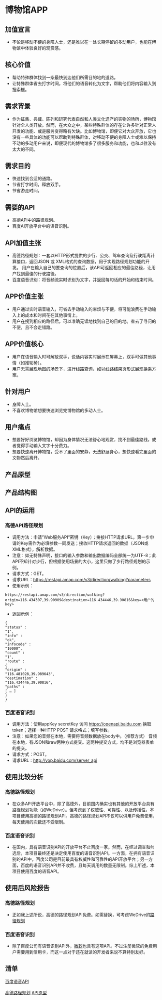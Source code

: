 # 博物馆APP

## 加值宣言
- 不论是移动不便的身障人士，还是难以在一处长期停留的多动用户，也能在博物馆中体验良好的观赏感。

## 核心价值
- 帮助特殊群体找到一条最快到达他们所需目的地的道路。
- 让特殊群体省去打字时间，将他们的语音转化为文字，帮助他们将内容输入到搜索框。

## 需求背景
- 作为征集、典藏、陈列和研究代表自然和人类文化遗产的实物的场所，博物馆针对全人类开放。然而，在大众之中，某些特殊群体的存在让许多针对正常人开发的功能、或是服务变得略有欠缺。比如博物馆，即便它对大众开放，它也没有一些具体的功能可以帮助到特殊群体，对移动不便的身障人士或难以保持不动的多动用户来说，即便现代的博物馆多了很多服务和功能，也和以往没有太大的不同。

## 需求目的
- 快速找到合适的通路。
- 节省打字时间，释放双手。
- 节省游走时间。

## 需要的API
- 高德API中的路径规划。
- 百度AI开放平台中的语音识别。

## API加值主张
- 高德路径规划：一套以HTTP形式提供的步行、公交、驾车查询及行驶距离计算接口，返回JSON 或 XML格式的查询数据，用于实现路径规划功能的开发。 用户在输入自己的要查询的位置后，该API可返回相应的最佳路径，让用户找到最佳的行驶路径。
- 百度语音识别：将音频流实时识别为文字，并返回每句话的开始和结束时间。

## APP价值主张
- 用户通过实时语音输入，可省去手动输入的麻烦与不便，将可能浪费在手动输入上的成本和时间花在其他事情上。
- 用户在搜到相应的路径后，可以准确无误地找到自己的目的地。省去了寻问的不便，且不会走错路。

## APP价值核心
- 用户在语音输入时可解放双手，说话内容实时展示在屏幕上，双手可做其他事情（如推轮椅）。
- 用户无需展现地图的场景下，进行线路查询，如以线路结果页形式展现换乘方案。

## 针对用户
- 身障人士。
- 不喜欢博物馆想要快速浏览完博物馆的多动人士。

## 用户痛点
- 想要好好浏览博物馆，却因为身体情况无法舒心地观赏，找不到最佳路线，或者觉得手动输入文字十分费力。
- 想要快速离开博物馆，受不了里面的安静，无法舒展身心，想快速看完里面的文物然后离开。

## 产品原型

## 产品结构图

## API的运用
### 高德API路径规划
- 调用方法：申请”Web服务API”密钥（Key）；拼接HTTP请求URL，第一步申请的Key需作为必填参数一同发送；接收HTTP请求返回的数据（JSON或XML格式），解析数据。
- 注意：如无特殊声明，接口的输入参数和输出数据编码全部统一为UTF-8；此API不知针对步行，但根据使用场景的大小，这里只做了步行路径规划的示例。
- 请求方式：GET。
- 请求URL：https://restapi.amap.com/v3/direction/walking?parameters
- 使用示例：
```
https://restapi.amap.com/v3/direction/walking?origin=116.434307,39.90909&destination=116.434446,39.90816&key=<用户的key>
```
- 返回示例：
```
{
"status" :
"1",
"info" :
"ok",
"infocode" :
"10000",
"count" :
"1",
"route" :
{
"origin" :
"116.481028,39.989643",
"destination" :
"116.434446,39.90816",
"paths" :
[ … ]
}
}
```

### 百度语音识别
- 调用方法：使用appKey secretKey 访问 https://openapi.baidu.com 换取 token；选择一种HTTP POST 请求格式；填写参数。
- 注意：如果您的音频在本地，需要将音频数据放在body中。（推荐方式） 音频在本地，有JSON和raw两种方式提交。这两种提交方式，均不是浏览器表单的提交。
- 请求方式：POST。
- 请求URL：http://vop.baidu.com/server_api

## 使用比较分析
### 高德路径规划
- 在众多API开放平台中，除了高德外，目前国内确实也有其他的开放平台具有路径规划功能（如WeDrive）。但考虑到了权威性、可靠性、以及传播性，本项目使用高德的路径规划API。高德的路径规划API不仅可以供用户免费使用，每天使用的次数还不受限制。

### 百度语音识别
- 在国内，具有语音识别API的开放平台不止百度一家。然而，在经过调查和帅选后，本项目最终还是决定使用百度的语音识别API。一方面，在拥有语音识别的API中，百度公司是目前最具有权威性和可靠性的API开放平台；另一方面，百度的语音识别API并不收费，且每天调用的数量无限制。综上所述，本项目使用百度的语音API。

## 使用后风险报告
### 高德路径规划
- 正如我上述所说，高德的路径规划API免费。如需替换，可考虑WeDrive的[路径规划](http://wdopen.mapbar.com/apihelp/API/RoutePlan/)

### 百度语音识别
- 除了百度公司有语音识别API外，[微软](https://azure.microsoft.com/zh-cn/services/cognitive-services/speech-to-text/)也具有这项API。不过注册微软的免费用户需要用到信用卡，而这一点对于还在就读的开发者来说不算特别友好。

## 清单

[百度语音API](https://ai.baidu.com/tech/speech)<br></br>
[高德路径规划](https://lbs.amap.com/api/webservice/guide/api/direction/)
[API原型](http://nfunm076.gitee.io/musume)
